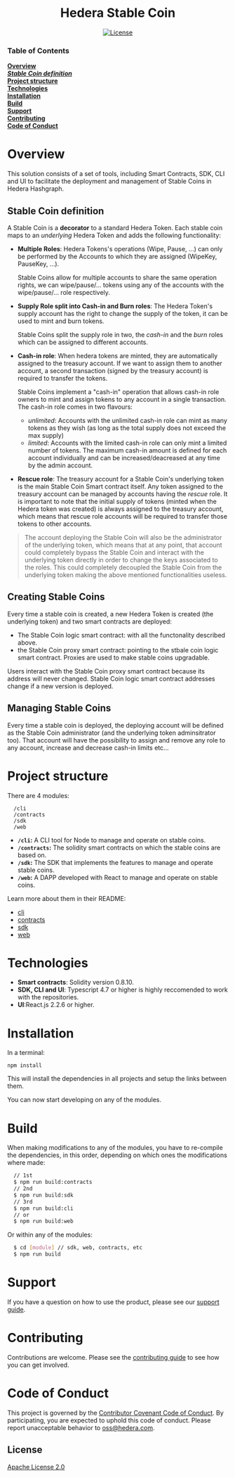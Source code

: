 <div align="center">

# Hedera Stable Coin

[![License](https://img.shields.io/badge/license-apache2-blue.svg)](LICENSE)

</div>

### Table of Contents
**[Overview](#Overview)**<br>
   ***[Stable Coin definition](#Stable-Coin-definition)***<br>
**[Project structure](#Project-structure)**<br>
**[Technologies](#Technologies)**<br>
**[Installation](#Installation)**<br>
**[Build](#Build)**<br>
**[Support](#Support)**<br>
**[Contributing](#Contributing)**<br>
**[Code of Conduct](#Code-of-Conduct)**<br>



# Overview
This solution consists of a set of tools, including Smart Contracts, SDK, CLI and UI to facilitate the deployment and management of Stable Coins in Hedera Hashgraph.

## Stable Coin definition
A Stable Coin is a **decorator** to a standard Hedera Token.
Each stable coin maps to an *underlying* Hedera Token and adds the following functionality:

- **Multiple Roles**:
  Hedera Tokens's operations (Wipe, Pause, ...) can only be performed by the Accounts to which they are assigned (WipeKey, PauseKey, ...). 

  Stable Coins allow for multiple accounts to share the same operation rights, we can wipe/pause/... tokens using any of the accounts with the wipe/pause/... role respectively.
- **Supply Role split into Cash-in and Burn roles**:
  The Hedera Token's supply account has the right to change the supply of the token, it can be used to mint and burn tokens.

  Stable Coins split the supply role in two, the *cash-in* and the *burn* roles which can be assigned to different accounts.

- **Cash-in role**:
  When hedera tokens are minted, they are automatically assigned to the treasury account. If we want to assign them to another account, a second transaction    (signed by the treasury account) is required to transfer the tokens.

  Stable Coins implement a "cash-in" operation that allows cash-in role owners to mint and assign tokens to any account in a single transaction.
  The cash-in role comes in two flavours: 
  - *unlimited*: Accounts with the unlimited cash-in role can mint as many tokens as they wish (as long as the total supply does not exceed the max supply)
  - *limited*: Accounts with the limited cash-in role can only mint a limited number of tokens. The maximum cash-in amount is defined for each account individually and can be increased/deacreased at any time by the admin account. 

- **Rescue role**:
  The treasury account for a Stable Coin's underlying token is the main Stable Coin Smart contract itself. Any token assigned to the treasury account can be managed by accounts having the *rescue* role. 
  It is important to note that the initial supply of tokens (minted when the Hedera token was created) is always assigned to the treasury account, which means that rescue role accounts will be required to transfer those tokens to other accounts.

> The account deploying the Stable Coin will also be the administrator of the underlying token, which means that at any point, that account could completely bypass the Stable Coin and interact with the underlying token directly in order to change the keys associated to the roles. This could completely decoupled the Stable Coin from the underlying token making the above mentioned functionalities useless.

## Creating Stable Coins
Every time a stable coin is created, a new Hedera Token is created (the underlying token) and two smart contracts are deployed:
- The Stable Coin logic smart contract: with all the functonality described above.
- the Stable Coin proxy smart contract: pointing to the stbale coin logic smart contract. Proxies are used to make stable coins upgradable.

Users interact with the Stable Coin proxy smart contract because its address will never changed. Stable Coin logic smart contract addresses change if a new version is deployed. 

## Managing Stable Coins
Every time a stable coin is deployed, the deploying account will be defined as the Stable Coin administrator (and the underlying token adminsitrator too). That account will have the possibility to assign and remove any role to any account, increase and decrease cash-in limits etc...

# Project structure

There are 4 modules:
````
  /cli            
  /contracts    
  /sdk          
  /web          
````

- **`/cli`:** A CLI tool for Node to manage and operate on stable coins.
- **`/contracts`:** The solidity smart contracts on which the stable coins are based on.
- **`/sdk`:** The SDK that implements the features to manage and operate stable coins.
- **`/web`:** A DAPP developed with React to manage and operate on stable coins.

Learn more about them in their README:
- [cli](https://github.com/hashgraph/hedera-accelerator-stablecoin/tree/main/cli#readme) 
- [contracts](https://github.com/hashgraph/hedera-accelerator-stablecoin/tree/main/contracts#readme) 
- [sdk](https://github.com/hashgraph/hedera-accelerator-stablecoin/tree/main/sdk#readme) 
- [web](https://github.com/hashgraph/hedera-accelerator-stablecoin/tree/main/web#readme) 


# Technologies

- **Smart contracts**: Solidity version 0.8.10.
- **SDK, CLI and UI**: Typescript 4.7 or higher is highly reccomended to work with the repositories.
- **UI**:React.js 2.2.6 or higher.


# Installation

In a terminal:

````
npm install
````
This will install the dependencies in all projects and setup the links between them.

You can now start developing on any of the modules.

# Build
When making modifications to any of the modules, you have to re-compile the dependencies, in this order, depending on which ones the modifications where made:
````bash
  // 1st
  $ npm run build:contracts
  // 2nd
  $ npm run build:sdk
  // 3rd
  $ npm run build:cli
  // or
  $ npm run build:web
````

Or within any of the modules:
````bash
  $ cd [module] // sdk, web, contracts, etc
  $ npm run build
````

# Support

If you have a question on how to use the product, please see our
[support guide](https://github.com/hashgraph/.github/blob/main/SUPPORT.md).

# Contributing

Contributions are welcome. Please see the
[contributing guide](https://github.com/hashgraph/.github/blob/main/CONTRIBUTING.md)
to see how you can get involved.

# Code of Conduct

This project is governed by the
[Contributor Covenant Code of Conduct](https://github.com/hashgraph/.github/blob/main/CODE_OF_CONDUCT.md). By
participating, you are expected to uphold this code of conduct. Please report unacceptable behavior
to [oss@hedera.com](mailto:oss@hedera.com).

## License

[Apache License 2.0](LICENSE)
